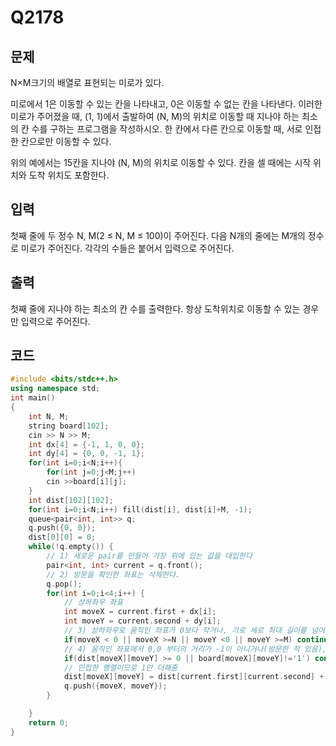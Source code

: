 # Q2178
## 문제

N×M크기의 배열로 표현되는 미로가 있다.

미로에서 1은 이동할 수 있는 칸을 나타내고, 0은 이동할 수 없는 칸을 나타낸다. 이러한 미로가 주어졌을 때, (1, 1)에서 출발하여 (N, M)의 위치로 이동할 때 지나야 하는 최소의 칸 수를 구하는 프로그램을 작성하시오. 한 칸에서 다른 칸으로 이동할 때, 서로 인접한 칸으로만 이동할 수 있다.

위의 예에서는 15칸을 지나야 (N, M)의 위치로 이동할 수 있다. 칸을 셀 때에는 시작 위치와 도착 위치도 포함한다.

## 입력

첫째 줄에 두 정수 N, M(2 ≤ N, M ≤ 100)이 주어진다. 다음 N개의 줄에는 M개의 정수로 미로가 주어진다. 각각의 수들은 붙어서 입력으로 주어진다.

## 출력

첫째 줄에 지나야 하는 최소의 칸 수를 출력한다. 항상 도착위치로 이동할 수 있는 경우만 입력으로 주어진다.

## 코드

```cpp
#include <bits/stdc++.h>
using namespace std;
int main()
{
    int N, M;
    string board[102];
    cin >> N >> M;
    int dx[4] = {-1, 1, 0, 0};
    int dy[4] = {0, 0, -1, 1};
    for(int i=0;i<N;i++){
        for(int j=0;j<M;j++)
        cin >>board[i][j];
    }
    int dist[102][102];
    for(int i=0;i<N;i++) fill(dist[i], dist[i]+M, -1);
    queue<pair<int, int>> q;
    q.push({0, 0});
    dist[0][0] = 0;
    while(!q.empty()) {
        // 1) 새로운 pair를 만들어 가장 위에 있는 값을 대입한다
        pair<int, int> current = q.front();
        // 2) 방문을 확인한 좌표는 삭제한다.
        q.pop();
        for(int i=0;i<4;i++) {
            // 상하좌우 좌표
            int moveX = current.first + dx[i];
            int moveY = current.second + dy[i];
            // 3) 상하좌우로 움직인 좌표가 0보다 작거나, 가로 세로 최대 길이를 넘어서면 continue
            if(moveX < 0 || moveX >=N || moveY <0 || moveY >=M) continue;
            // 4) 움직인 좌표에서 0,0 부터의 거리가 -1이 아니거나(방문한 적 있음), board가 1이 아니면 continue
            if(dist[moveX][moveY] >= 0 || board[moveX][moveY]!='1') continue;
            // 인접한 행렬이므로 1만 더해줌
            dist[moveX][moveY] = dist[current.first][current.second] + 1;
            q.push({moveX, moveY});
        }

    }
    return 0;
}
```